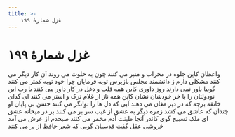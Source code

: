 ```yaml
---
title: >-
    غزل شمارهٔ ۱۹۹
---
```

# غزل شمارهٔ ۱۹۹

واعظان کاین جلوه در محراب و منبر می کنند
چون به خلوت می روند آن کار دیگر می کنند
مشکلی دارم ز دانشمند مجلس بازپرس
توبه فرمایان چرا خود توبه کمتر می کنند
گوییا باور نمی دارند روز داوری
کاین همه قلب و دغل در کار داور می کنند
یا رب این نودولتان را با خر خودشان نشان
کاین همه ناز از غلام ترک و استر می کنند
ای گدای خانقه برجه که در دیر مغان
می دهند آبی که دل ها را توانگر می کنند
حسن بی پایان او چندان که عاشق می کشد
زمره دیگر به عشق از غیب سر بر می کنند
بر در میخانه عشق ای ملک تسبیح گوی
کاندر آنجا طینت آدم مخمر می کنند
صبحدم از عرش می آمد خروشی عقل گفت
قدسیان گویی که شعر حافظ از بر می کنند
